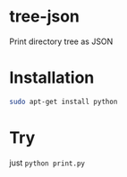 # tree-json
Print directory tree as JSON

# Installation

```sh
sudo apt-get install python
```

# Try
just `python print.py`
